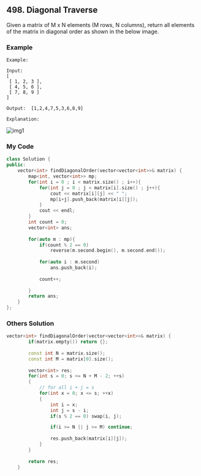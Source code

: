 ## 498. Diagonal Traverse

Given a matrix of M x N elements (M rows, N columns), return all elements of the matrix in diagonal order as shown in the below image.

### Example
```
Example:

Input:
[
 [ 1, 2, 3 ],
 [ 4, 5, 6 ],
 [ 7, 8, 9 ]
]

Output:  [1,2,4,7,5,3,6,8,9]

Explanation:
```
![img1](https://assets.leetcode.com/uploads/2018/10/12/diagonal_traverse.png "img1")

### My Code
```C++
class Solution {
public:
    vector<int> findDiagonalOrder(vector<vector<int>>& matrix) {
        map<int, vector<int>> mp;
        for(int i = 0 ; i < matrix.size() ; i++){
            for(int j = 0 ; j < matrix[i].size() ; j++){
                cout << matrix[i][j] << " ";
                mp[i+j].push_back(matrix[i][j]);
            }
            cout << endl;
        }
        int count = 0;
        vector<int> ans;
        
        for(auto m : mp){
            if(count % 2 == 0)
                reverse(m.second.begin(), m.second.end());
            
            for(auto i : m.second)
                ans.push_back(i);
            
            count++;
                
        }
        return ans;
    }
};
```

### Others Solution
```C++
vector<int> findDiagonalOrder(vector<vector<int>>& matrix) {
        if(matrix.empty()) return {};
        
        const int N = matrix.size();
        const int M = matrix[0].size();
        
        vector<int> res;
        for(int s = 0; s <= N + M - 2; ++s)
        {
            // for all i + j = s
            for(int x = 0; x <= s; ++x) 
            {
                int i = x;
                int j = s - i;
                if(s % 2 == 0) swap(i, j);

                if(i >= N || j >= M) continue;
                
                res.push_back(matrix[i][j]);
            }
        }
        
        return res;
    }
```


